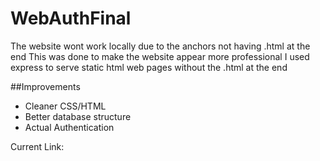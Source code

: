 # WebAuthFinal
The website wont work locally due to the anchors not having .html at the end
This was done to make the website appear more professional
I used express to serve static html web pages without the .html at the end

##Improvements
- Cleaner CSS/HTML
- Better database structure
- Actual Authentication

Current Link:
